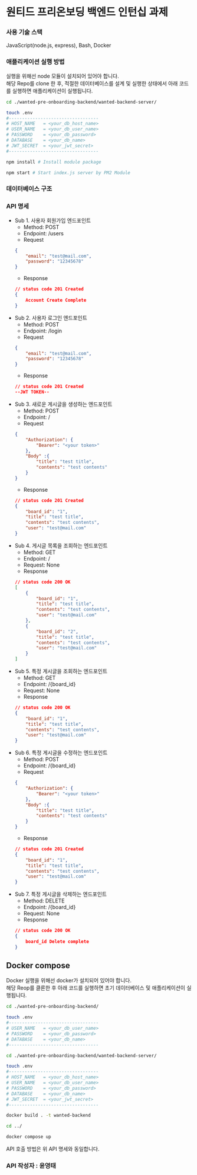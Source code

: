 # 원티드 프리온보딩 백엔드 인턴십 과제

### 사용 기술 스택
JavaScript(node.js, express), Bash, Docker


### 애플리케이션 실행 방법
실행을 위해선 node 모듈이 설치되어 있어야 합니다.  
해당 Repo를 clone 한 후, 적절한 데이터베이스를 설계 및 실행한 상태에서 아래 코드를 실행하면 애플리케이션이 실행됩니다.
```bash
cd ./wanted-pre-onboarding-backend/wanted-backend-server/

touch .env
#----------------------------------
# HOST_NAME   = <your_db_host_name>
# USER_NAME   = <your_db_user_name>
# PASSWORD    = <your_db_password>
# DATABASE    = <your_db_name>
# JWT_SECRET  = <your_jwt_secret>
#----------------------------------

npm install # Install module package

npm start # Start index.js server by PM2 Module
```

### 데이터베이스 구조

### API 명세
- Sub 1. 사용자 회원가입 엔드포인트
    - Method: POST
    - Endpoint: /users
    - Request
    ```JSON
    {
        "email": "test@mail.com",
        "password": "12345678"
    }
    ```
    - Response
    ```JSON
    // status code 201 Created
    {
        Account Create Complete
    }
    ```
- Sub 2. 사용자 로그인 엔드포인트
    - Method: POST
    - Endpoint: /login
    - Request
    ```JSON
    {
        "email": "test@mail.com",
        "password": "12345678"
    }
    ```
    - Response
    ```JSON
    // status code 201 Created
    --JWT TOKEN--
    ```
- Sub 3. 새로운 게시글을 생성하는 엔드포인트
    - Method: POST
    - Endpoint: /
    - Request
    ```JSON
    {
        "Authorization": {
            "Bearer": "<your token>"
        },
        "Body" :{
            "title": "test title",
            "contents": "test contents"
        }
    }
    ```
    - Response
    ```JSON
    // status code 201 Created
    {
        "board_id": "1",
        "title": "test title",
        "contents": "test contents",
        "user": "test@mail.com"
    }
    ```
- Sub 4. 게시글 목록을 조회하는 엔드포인트
    - Method: GET
    - Endpoint: /
    - Request: None
    - Response
    ```JSON
    // status code 200 OK
    [
        {
            "board_id": "1",
            "title": "test title",
            "contents": "test contents",
            "user": "test@mail.com"
        },
        {
            "board_id": "2",
            "title": "test title",
            "contents": "test contents",
            "user": "test@mail.com"
        }
    ]
    ```
- Sub 5. 특정 게시글을 조회하는 엔드포인트
    - Method: GET
    - Endpoint: /{board_id}
    - Request: None
    - Response
    ```JSON
    // status code 200 OK
    {
        "board_id": "1",
        "title": "test title",
        "contents": "test contents",
        "user": "test@mail.com"
    }
    ```
- Sub 6. 특정 게시글을 수정하는 엔드포인트
    - Method: POST
    - Endpoint: /{board_id}
    - Request
    ```JSON
    {
        "Authorization": {
            "Bearer": "<your token>"
        },
        "Body" :{
            "title": "test title",
            "contents": "test contents"
        }
    }
    ```
    - Response
    ```JSON
    // status code 201 Created
    {
        "board_id": "1",
        "title": "test title",
        "contents": "test contents",
        "user": "test@mail.com"
    }
    ```
- Sub 7. 특정 게시글을 삭제하는 엔드포인트
    - Method: DELETE
    - Endpoint: /{board_id}
    - Request: None
    - Response
    ```JSON
    // status code 200 OK
    {
        board_id Delete complete
    }
    ```
## Docker compose
Docker 실행을 위해선 docker가 설치되어 있어야 합니다.  
해당 Reop를 클론한 후 아래 코드를 실행하면 초기 데이터베이스 및 애플리케이션이 실행됩니다.
```bash
cd ./wanted-pre-onboarding-backend/

touch .env
#----------------------------------
# USER_NAME   = <your_db_user_name>
# PASSWORD    = <your_db_password>
# DATABASE    = <your_db_name>
#----------------------------------

cd ./wanted-pre-onboarding-backend/wanted-backend-server/

touch .env
#----------------------------------
# HOST_NAME   = <your_db_host_name>
# USER_NAME   = <your_db_user_name>
# PASSWORD    = <your_db_password>
# DATABASE    = <your_db_name>
# JWT_SECRET  = <your_jwt_secret>
#----------------------------------

docker build . -t wanted-backend

cd ../

docker compose up
```
API 호출 방법은 위 API 명세와 동일합니다.

### API 작성자 : 윤영태